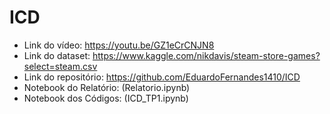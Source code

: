 # ICD

* Link do vídeo: https://youtu.be/GZ1eCrCNJN8
* Link do dataset: https://www.kaggle.com/nikdavis/steam-store-games?select=steam.csv
* Link do repositório: https://github.com/EduardoFernandes1410/ICD
* Notebook do Relatório: (Relatorio.ipynb)
* Notebook dos Códigos: (ICD_TP1.ipynb)
